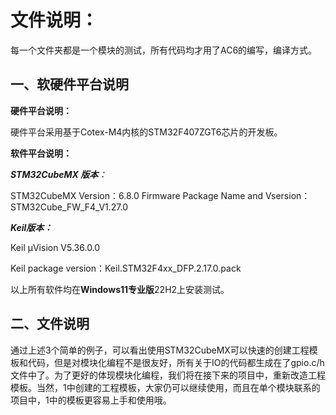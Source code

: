# 文件说明：

每一个文件夹都是一个模块的测试，所有代码均才用了AC6的编写，编译方式。

## 一、软硬件平台说明

**硬件平台说明：**

硬件平台采用基于Cotex-M4内核的STM32F407ZGT6芯片的开发板。

**软件平台说明：**

***STM32CubeMX 版本**：*

STM32CubeMX Version：6.8.0
Firmware Package Name and Vsersion：STM32Cube_FW_F4_V1.27.0

***Keil版本：***

Keil μVision V5.36.0.0

Keil package version：Keil.STM32F4xx_DFP.2.17.0.pack

以上所有软件均在**Windows11专业版**22H2上安装测试。



## 二、文件说明

通过上述3个简单的例子，可以看出使用STM32CubeMX可以快速的创建工程模板和代码，但是对模块化编程不是很友好，所有关于IO的代码都生成在了gpio.c/h文件中了。为了更好的体现模块化编程，我们将在接下来的项目中，重新改造工程模板。当然，1中创建的工程模板，大家仍可以继续使用，而且在单个模块联系的项目中，1中的模板更容易上手和使用哦。